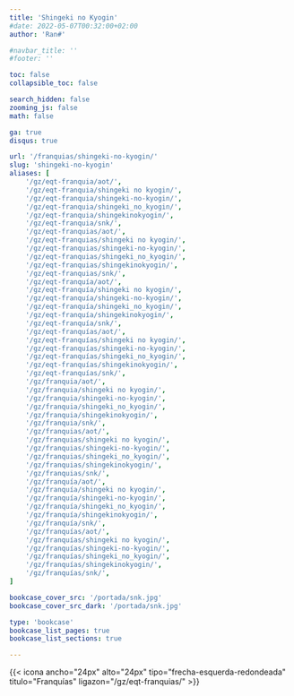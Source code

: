 ```yaml
---
title: 'Shingeki no Kyogin'
#date: 2022-05-07T00:32:00+02:00
author: 'Ran#'

#navbar_title: ''
#footer: ''

toc: false
collapsible_toc: false

search_hidden: false
zooming_js: false
math: false

ga: true
disqus: true

url: '/franquias/shingeki-no-kyogin/'
slug: 'shingeki-no-kyogin'
aliases: [
    '/gz/eqt-franquia/aot/',
    '/gz/eqt-franquia/shingeki no kyogin/',
    '/gz/eqt-franquia/shingeki-no-kyogin/',
    '/gz/eqt-franquia/shingeki_no_kyogin/',
    '/gz/eqt-franquia/shingekinokyogin/',
    '/gz/eqt-franquia/snk/',
    '/gz/eqt-franquias/aot/',
    '/gz/eqt-franquias/shingeki no kyogin/',
    '/gz/eqt-franquias/shingeki-no-kyogin/',
    '/gz/eqt-franquias/shingeki_no_kyogin/',
    '/gz/eqt-franquias/shingekinokyogin/',
    '/gz/eqt-franquias/snk/',
    '/gz/eqt-franquía/aot/',
    '/gz/eqt-franquía/shingeki no kyogin/',
    '/gz/eqt-franquía/shingeki-no-kyogin/',
    '/gz/eqt-franquía/shingeki_no_kyogin/',
    '/gz/eqt-franquía/shingekinokyogin/',
    '/gz/eqt-franquía/snk/',
    '/gz/eqt-franquías/aot/',
    '/gz/eqt-franquías/shingeki no kyogin/',
    '/gz/eqt-franquías/shingeki-no-kyogin/',
    '/gz/eqt-franquías/shingeki_no_kyogin/',
    '/gz/eqt-franquías/shingekinokyogin/',
    '/gz/eqt-franquías/snk/',
    '/gz/franquia/aot/',
    '/gz/franquia/shingeki no kyogin/',
    '/gz/franquia/shingeki-no-kyogin/',
    '/gz/franquia/shingeki_no_kyogin/',
    '/gz/franquia/shingekinokyogin/',
    '/gz/franquia/snk/',
    '/gz/franquias/aot/',
    '/gz/franquias/shingeki no kyogin/',
    '/gz/franquias/shingeki-no-kyogin/',
    '/gz/franquias/shingeki_no_kyogin/',
    '/gz/franquias/shingekinokyogin/',
    '/gz/franquias/snk/',
    '/gz/franquía/aot/',
    '/gz/franquía/shingeki no kyogin/',
    '/gz/franquía/shingeki-no-kyogin/',
    '/gz/franquía/shingeki_no_kyogin/',
    '/gz/franquía/shingekinokyogin/',
    '/gz/franquía/snk/',
    '/gz/franquías/aot/',
    '/gz/franquías/shingeki no kyogin/',
    '/gz/franquías/shingeki-no-kyogin/',
    '/gz/franquías/shingeki_no_kyogin/',
    '/gz/franquías/shingekinokyogin/',
    '/gz/franquías/snk/',
]

bookcase_cover_src: '/portada/snk.jpg'
bookcase_cover_src_dark: '/portada/snk.jpg'

type: 'bookcase'
bookcase_list_pages: true
bookcase_list_sections: true

---
```


{{< icona ancho="24px" alto="24px" tipo="frecha-esquerda-redondeada" titulo="Franquías" ligazon="/gz/eqt-franquias/" >}}
